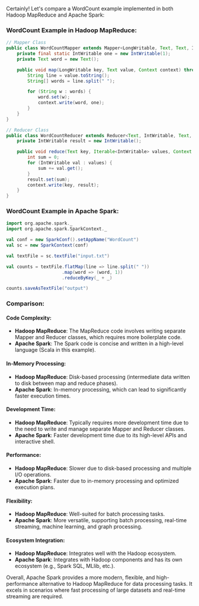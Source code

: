 Certainly! Let's compare a WordCount example implemented in both Hadoop MapReduce and Apache Spark:

### WordCount Example in Hadoop MapReduce:

```java
// Mapper Class
public class WordCountMapper extends Mapper<LongWritable, Text, Text, IntWritable> {
    private final static IntWritable one = new IntWritable(1);
    private Text word = new Text();

    public void map(LongWritable key, Text value, Context context) throws IOException, InterruptedException {
        String line = value.toString();
        String[] words = line.split(" ");

        for (String w : words) {
            word.set(w);
            context.write(word, one);
        }
    }
}

// Reducer Class
public class WordCountReducer extends Reducer<Text, IntWritable, Text, IntWritable> {
    private IntWritable result = new IntWritable();

    public void reduce(Text key, Iterable<IntWritable> values, Context context) throws IOException, InterruptedException {
        int sum = 0;
        for (IntWritable val : values) {
            sum += val.get();
        }
        result.set(sum);
        context.write(key, result);
    }
}
```

### WordCount Example in Apache Spark:

```scala
import org.apache.spark._
import org.apache.spark.SparkContext._

val conf = new SparkConf().setAppName("WordCount")
val sc = new SparkContext(conf)

val textFile = sc.textFile("input.txt")

val counts = textFile.flatMap(line => line.split(" "))
                     .map(word => (word, 1))
                     .reduceByKey(_ + _)

counts.saveAsTextFile("output")
```

### Comparison:

#### Code Complexity:
- **Hadoop MapReduce**: The MapReduce code involves writing separate Mapper and Reducer classes, which requires more boilerplate code.
- **Apache Spark**: The Spark code is concise and written in a high-level language (Scala in this example).

#### In-Memory Processing:
- **Hadoop MapReduce**: Disk-based processing (intermediate data written to disk between map and reduce phases).
- **Apache Spark**: In-memory processing, which can lead to significantly faster execution times.

#### Development Time:
- **Hadoop MapReduce**: Typically requires more development time due to the need to write and manage separate Mapper and Reducer classes.
- **Apache Spark**: Faster development time due to its high-level APIs and interactive shell.

#### Performance:
- **Hadoop MapReduce**: Slower due to disk-based processing and multiple I/O operations.
- **Apache Spark**: Faster due to in-memory processing and optimized execution plans.

#### Flexibility:
- **Hadoop MapReduce**: Well-suited for batch processing tasks.
- **Apache Spark**: More versatile, supporting batch processing, real-time streaming, machine learning, and graph processing.

#### Ecosystem Integration:
- **Hadoop MapReduce**: Integrates well with the Hadoop ecosystem.
- **Apache Spark**: Integrates with Hadoop components and has its own ecosystem (e.g., Spark SQL, MLlib, etc.).

Overall, Apache Spark provides a more modern, flexible, and high-performance alternative to Hadoop MapReduce for data processing tasks. It excels in scenarios where fast processing of large datasets and real-time streaming are required.
